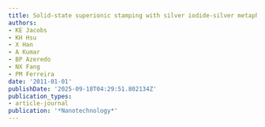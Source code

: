 ```yaml
---
title: Solid-state superionic stamping with silver iodide-silver metaphosphate glass
authors:
- KE Jacobs
- KH Hsu
- X Han
- A Kumar
- BP Azeredo
- NX Fang
- PM Ferreira
date: '2011-01-01'
publishDate: '2025-09-18T04:29:51.802134Z'
publication_types:
- article-journal
publication: '*Nanotechnology*'
---
```

